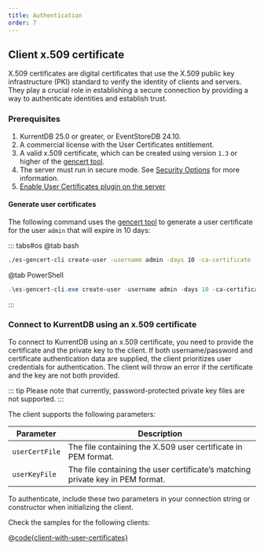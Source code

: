 ```yaml
---
title: Authentication
order: 7
---
```


## Client x.509 certificate <Badge type="warning" text="Commercial" vertical="middle"/>

X.509 certificates are digital certificates that use the X.509 public key infrastructure (PKI) standard to verify the identity of clients and servers. They play a crucial role in establishing a secure connection by providing a way to authenticate identities and establish trust.

### Prerequisites

1. KurrentDB 25.0 or greater, or EventStoreDB 24.10.
2. A commercial license with the User Certificates entitlement.
3. A valid x.509 certificate, which can be created using version `1.3` or higher of the [gencert tool](https://github.com/kurrent-io/es-gencert-cli).
4. The server must run in secure mode. See [Security Options](@server/security/protocol-security.md) for more information.
5. [Enable User Certificates plugin on the server](@server/security/user-authentication.md#user-x509-certificates)

#### Generate user certificates

The following command uses the [gencert tool](https://github.com/kurrent-io/es-gencert-cli) to generate a user certificate for the user `admin` that will expire in 10 days:

::: tabs#os
@tab bash
```bash
./es-gencert-cli create-user -username admin -days 10 -ca-certificate ./es-ca/ca.crt -ca-key ./es-ca/ca.key
```
@tab PowerShell
```powershell
.\es-gencert-cli.exe create-user -username admin -days 10 -ca-certificate ./es-ca/ca.crt -ca-key ./es-ca/ca.key
```
:::

### Connect to KurrentDB using an x.509 certificate

To connect to KurrentDB using an x.509 certificate, you need to provide the
certificate and the private key to the client. If both username/password and
certificate authentication data are supplied, the client prioritizes user
credentials for authentication. The client will throw an error if the
certificate and the key are not both provided.

::: tip
Please note that currently, password-protected private key files are not supported.
:::

The client supports the following parameters:

| Parameter      | Description                                                                    |
|----------------|--------------------------------------------------------------------------------|
| `userCertFile` | The file containing the X.509 user certificate in PEM format.                  |
| `userKeyFile`  | The file containing the user certificate’s matching private key in PEM format. |

To authenticate, include these two parameters in your connection string or constructor when initializing the client.

Check the samples for the following clients:

@[code{client-with-user-certificates}](@grpc:user-certificates.ts)